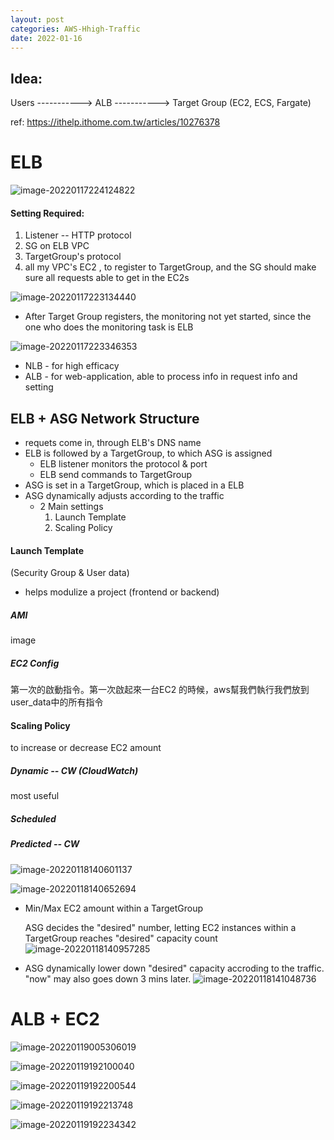 ```yaml
---
layout: post
categories: AWS-Hhigh-Traffic
date: 2022-01-16
---
```






## Idea:

Users -----------> ALB -----------> Target Group (EC2, ECS, Fargate)

ref: https://ithelp.ithome.com.tw/articles/10276378



# ELB

![image-20220117224124822](https://tva1.sinaimg.cn/large/008i3skNgy1gyh1tehx9oj313a0l80us.jpg)

#### Setting Required:

1. Listener -- HTTP protocol
2. SG on ELB VPC
3. TargetGroup's protocol
4. all my VPC's EC2 , to register to TargetGroup, and the SG should make sure all requests able to get in the EC2s

![image-20220117223134440](https://tva1.sinaimg.cn/large/008i3skNgy1gyh1j6252aj311s0ky76l.jpg)

- After Target Group registers, the monitoring not yet started, since the one who does the monitoring task is ELB



![image-20220117223346353](https://tva1.sinaimg.cn/large/008i3skNgy1gyh1lg7ucdj31500lktc9.jpg)

- NLB - for high efficacy
- ALB - for web-application, able to process info in request info and setting





## ELB + ASG Network Structure



- requets come in, through ELB's DNS name
- ELB is followed by a TargetGroup, to which ASG is assigned
  - ELB listener monitors the protocol & port 
  - ELB send commands to TargetGroup
- ASG is set in a TargetGroup, which is placed in a ELB
- ASG dynamically adjusts according to the traffic 
  - 2 Main settings
    1. Launch Template
    2. Scaling Policy



#### Launch Template 

(Security Group & User data)

- helps modulize a project (frontend or backend)

##### AMI

image

##### EC2 Config

第一次的啟動指令。第一次啟起來一台EC2 的時候，aws幫我們執行我們放到user_data中的所有指令



#### Scaling Policy

to increase or decrease EC2 amount

##### Dynamic -- CW (CloudWatch)

most useful

##### Scheduled

##### Predicted -- CW



![image-20220118140601137](https://tva1.sinaimg.cn/large/008i3skNgy1gyhsjgjz8kj31cw0mwdjl.jpg)

![image-20220118140652694](https://tva1.sinaimg.cn/large/008i3skNgy1gyhskc8d8fj316c0modic.jpg)



- Min/Max EC2 amount within a TargetGroup

  ASG decides the "desired" number, letting EC2 instances within a TargetGroup reaches "desired" capacity count![image-20220118140957285](https://tva1.sinaimg.cn/large/008i3skNgy1gyhsnjjw58j31a20komyj.jpg)

- ASG dynamically lower down "desired" capacity accroding to the traffic. "now" may also goes down 3 mins later.
  ![image-20220118141048736](https://tva1.sinaimg.cn/large/008i3skNgy1gyhsoft2svj311i0ju75j.jpg)



# ALB + EC2

![image-20220119005306019](https://tva1.sinaimg.cn/large/008i3skNgy1gyib8rrqqqj310y01ujrk.jpg)









![image-20220119192100040](https://tva1.sinaimg.cn/large/008i3skNgy1gyj79hnn9vj31aa0q6goc.jpg)

![image-20220119192200544](https://tva1.sinaimg.cn/large/008i3skNgy1gyj7ajmwzzj316m0u0tc4.jpg)

![image-20220119192213748](https://tva1.sinaimg.cn/large/008i3skNgy1gyj7arlqcjj31730u0djj.jpg)

![image-20220119192234342](https://tva1.sinaimg.cn/large/008i3skNgy1gyj7b4orj8j31as0q0q5s.jpg)
